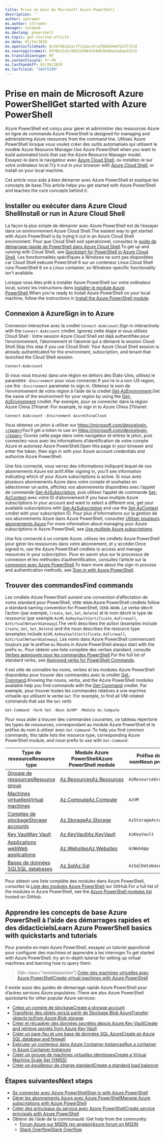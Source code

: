 ```yaml
---
title: Prise en main de Microsoft Azure PowerShell
description: ''
author: sptramer
ms.author: sttramer
manager: carmonm
ms.devlang: powershell
ms.topic: get-started-article
ms.date: 01/14/2019
ms.openlocfilehash: 0c3b749cb2ac7f11dacafca76b65944f523f727d
ms.sourcegitcommit: 8f59e11e5c991543964154d63648aa1e6ae22512
ms.translationtype: HT
ms.contentlocale: fr-FR
ms.lasthandoff: 03/26/2019
ms.locfileid: "58475290"
---
```

# <a name="get-started-with-azure-powershell"></a><span data-ttu-id="f984c-102">Prise en main de Microsoft Azure PowerShell</span><span class="sxs-lookup"><span data-stu-id="f984c-102">Get started with Azure PowerShell</span></span>

<span data-ttu-id="f984c-103">Azure PowerShell est conçu pour gérer et administrer des ressources Azure en ligne de commande.</span><span class="sxs-lookup"><span data-stu-id="f984c-103">Azure PowerShell is designed for managing and administering Azure resources from the command line.</span></span> <span data-ttu-id="f984c-104">Utilisez Azure PowerShell lorsque vous voulez créer des outils automatisés qui utilisent le modèle Azure Resource Manager.</span><span class="sxs-lookup"><span data-stu-id="f984c-104">Use Azure PowerShell when you want to build automated tools that use the Azure Resource Manager model.</span></span>
<span data-ttu-id="f984c-105">Essayez-le dans le navigateur avec [Azure Cloud Shell](/azure/cloud-shell/overview), ou installez-le sur votre ordinateur local.</span><span class="sxs-lookup"><span data-stu-id="f984c-105">Try it out in your browser with [Azure Cloud Shell](/azure/cloud-shell/overview), or install on your local machine.</span></span>

<span data-ttu-id="f984c-106">Cet article vous aide à bien démarrer avec Azure PowerShell et explique les concepts de base.</span><span class="sxs-lookup"><span data-stu-id="f984c-106">This article helps you get started with Azure PowerShell and teaches the core concepts behind it.</span></span>

## <a name="install-or-run-in-azure-cloud-shell"></a><span data-ttu-id="f984c-107">Installer ou exécuter dans Azure Cloud Shell</span><span class="sxs-lookup"><span data-stu-id="f984c-107">Install or run in Azure Cloud Shell</span></span>

<span data-ttu-id="f984c-108">La façon la plus simple de démarrer avec Azure PowerShell est de l’essayer dans un environnement Azure Cloud Shell.</span><span class="sxs-lookup"><span data-stu-id="f984c-108">The easiest way to get started with Azure PowerShell is by trying it out in an Azure Cloud Shell environment.</span></span>
<span data-ttu-id="f984c-109">Pour que Cloud Shell soit opérationnel, consultez le [guide de démarrage rapide de PowerShell dans Azure Cloud Shell](/azure/cloud-shell/quickstart-powershell).</span><span class="sxs-lookup"><span data-stu-id="f984c-109">To get up and running with Cloud Shell, see [Quickstart for PowerShell in Azure Cloud Shell](/azure/cloud-shell/quickstart-powershell).</span></span>
<span data-ttu-id="f984c-110">Les fonctionnalités spécifiques à Windows ne sont pas disponibles car Cloud Shell exécute PowerShell 6 sur un conteneur Linux.</span><span class="sxs-lookup"><span data-stu-id="f984c-110">Cloud Shell runs PowerShell 6 on a Linux container, so Windows-specific functionality isn't available.</span></span>

<span data-ttu-id="f984c-111">Lorsque vous êtes prêt à installer Azure PowerShell sur votre ordinateur local, suivez les instructions dans [Installer le module Azure PowerShell](install-az-ps.md).</span><span class="sxs-lookup"><span data-stu-id="f984c-111">When you're ready to install Azure PowerShell on your local machine, follow the instructions in [Install the Azure PowerShell module](install-az-ps.md).</span></span>

## <a name="sign-in-to-azure"></a><span data-ttu-id="f984c-112">Connexion à Azure</span><span class="sxs-lookup"><span data-stu-id="f984c-112">Sign in to Azure</span></span>

<span data-ttu-id="f984c-113">Connexion interactive avec la cmdlet `Connect-AzAccount`.</span><span class="sxs-lookup"><span data-stu-id="f984c-113">Sign in interactively with the `Connect-AzAccount` cmdlet.</span></span> <span data-ttu-id="f984c-114">Ignorez cette étape si vous utilisez Cloud Shell : Votre session Azure Cloud Shell est déjà authentifiée pour l’environnement, l’abonnement et l’abonné qui a démarré la session Cloud Shell.</span><span class="sxs-lookup"><span data-stu-id="f984c-114">Skip this step if you use Cloud Shell: Your Azure Cloud Shell session is already authenticated for the environment, subscription, and tenant that launched the Cloud Shell session.</span></span>

```azurepowershell-interactive
Connect-AzAccount
```

<span data-ttu-id="f984c-115">Si vous vous trouvez dans une région en dehors des États-Unis, utilisez le paramètre `-Environment` pour vous connecter.</span><span class="sxs-lookup"><span data-stu-id="f984c-115">If you're in a non-US region, use the `-Environment` parameter to sign in.</span></span> <span data-ttu-id="f984c-116">Obtenez le nom de l’environnement de votre région à l’aide de la cmdlet [Get-AzEnvironment](/powershell/module/Az.Accounts/Get-AzEnvironment).</span><span class="sxs-lookup"><span data-stu-id="f984c-116">Get the name of the environment for your region by using the [Get-AzEnvironment](/powershell/module/Az.Accounts/Get-AzEnvironment) cmdlet.</span></span> <span data-ttu-id="f984c-117">Par exemple, pour se connecter dans la région Azure China 21Vianet :</span><span class="sxs-lookup"><span data-stu-id="f984c-117">For example, to sign in to Azure China 21Vianet:</span></span>

```azurepowershell-interactive
Connect-AzAccount -Environment AzureChinaCloud
```

<span data-ttu-id="f984c-118">Vous obtenez un jeton à utiliser sur https://microsoft.com/devicelogin.</span><span class="sxs-lookup"><span data-stu-id="f984c-118">You'll get a token to use on https://microsoft.com/devicelogin.</span></span> <span data-ttu-id="f984c-119">Ouvrez cette page dans votre navigateur et entrez le jeton, puis connectez-vous avec les informations d’identification de votre compte Azure et autorisez Azure PowerShell.</span><span class="sxs-lookup"><span data-stu-id="f984c-119">Open this page in your browser and enter the token, then sign in with your Azure account credentials and authorize Azure PowerShell.</span></span> 

<span data-ttu-id="f984c-120">Une fois connecté, vous verrez des informations indiquant lequel de vos abonnements Azure est actif.</span><span class="sxs-lookup"><span data-stu-id="f984c-120">After signing in, you'll see information indicating which of your Azure subscriptions is active.</span></span> <span data-ttu-id="f984c-121">Si vous avez plusieurs abonnements Azure dans votre compte et souhaitez en sélectionner un autre, affichez vos abonnements disponibles avec l’applet de commande [Get-AzSubscription](/powershell/module/az.accounts/get-azsubscription), puis utilisez l’applet de commande [Set-AzContext](/powershell/module/az.accounts/set-azcontext) avec votre ID d’abonnement.</span><span class="sxs-lookup"><span data-stu-id="f984c-121">If you have multiple Azure subscriptions in your account and want to select a different one, get your available subscriptions with [Get-AzSubscription](/powershell/module/az.accounts/get-azsubscription) and use the [Set-AzContext](/powershell/module/az.accounts/set-azcontext) cmdlet with your subscription ID.</span></span>
<span data-ttu-id="f984c-122">Pour plus d’informations sur la gestion de vos abonnements Azure dans Azure PowerShell, consultez [Utiliser plusieurs abonnements Azure](manage-subscriptions-azureps.md).</span><span class="sxs-lookup"><span data-stu-id="f984c-122">For more information about managing your Azure subscriptions in Azure PowerShell, see [Use multiple Azure subscriptions](manage-subscriptions-azureps.md).</span></span>

<span data-ttu-id="f984c-123">Une fois connecté à un compte Azure, utilisez les cmdlets Azure PowerShell pour gérer les ressources dans votre abonnement, et y accéder.</span><span class="sxs-lookup"><span data-stu-id="f984c-123">Once signed in, use the Azure PowerShell cmdlets to access and manage resources in your subscription.</span></span> <span data-ttu-id="f984c-124">Pour en savoir plus sur le processus de connexion et les méthodes d’authentification, consultez l’article sur la [connexion avec Azure PowerShell](authenticate-azureps.md).</span><span class="sxs-lookup"><span data-stu-id="f984c-124">To learn more about the sign-in process and authentication methods, see [Sign in with Azure PowerShell](authenticate-azureps.md).</span></span>

## <a name="find-commands"></a><span data-ttu-id="f984c-125">Trouver des commandes</span><span class="sxs-lookup"><span data-stu-id="f984c-125">Find commands</span></span>

<span data-ttu-id="f984c-126">Les cmdlets Azure PowerShell suivent une convention d’affectation de noms standard pour PowerShell, `VERB-NOUN`.</span><span class="sxs-lookup"><span data-stu-id="f984c-126">Azure PowerShell cmdlets follow a standard naming convention for PowerShell, `VERB-NOUN`.</span></span> <span data-ttu-id="f984c-127">Le verbe décrit l’action (par exemple, `Create`, `Get`, `Set`, `Delete`) et le nom décrit le type de ressource (par exemple `AzVM`, `AzKeyVaultCertificate`, `AzFirewall`, `AzVirtualNetworkGateway`).</span><span class="sxs-lookup"><span data-stu-id="f984c-127">The verb describes the action (examples include `Create`, `Get`, `Set`, `Delete`) and the noun describes the resource type (examples include `AzVM`, `AzKeyVaultCertificate`, `AzFirewall`, `AzVirtualNetworkGateway`).</span></span> <span data-ttu-id="f984c-128">Les noms dans Azure PowerShell commencent toujours par le préfixe `Az`.</span><span class="sxs-lookup"><span data-stu-id="f984c-128">Nouns in Azure PowerShell always start with the prefix `Az`.</span></span> <span data-ttu-id="f984c-129">Pour obtenir une liste complète des verbes standard, consulte [Verbes approuvés pour les commandes PowerShell](/powershell/developer/cmdlet/approved-verbs-for-windows-powershell-commands).</span><span class="sxs-lookup"><span data-stu-id="f984c-129">For the full list of standard verbs, see [Approved verbs for PowerShell Commands](/powershell/developer/cmdlet/approved-verbs-for-windows-powershell-commands).</span></span>

<span data-ttu-id="f984c-130">Il est utile de connaître les noms, verbes et les modules Azure PowerShell disponibles pour trouver des commandes avec la cmdlet [Get-Command](/powershell/module/microsoft.powershell.core/get-command).</span><span class="sxs-lookup"><span data-stu-id="f984c-130">Knowing the nouns, verbs, and the Azure PowerShell modules available help you find commands with the [Get-Command](/powershell/module/microsoft.powershell.core/get-command) cmdlet.</span></span> <span data-ttu-id="f984c-131">Par exemple, pour trouver toutes les commandes relatives à une machine virtuelle qui utilisent le verbe `Get` :</span><span class="sxs-lookup"><span data-stu-id="f984c-131">For example, to find all VM-related commands that use the `Get` verb:</span></span>

```powershell-interactive
Get-Command -Verb Get -Noun AzVM* -Module Az.Compute
```

<span data-ttu-id="f984c-132">Pour vous aider à trouver des commandes courantes, ce tableau répertorie les types de ressources, correspondant au module Azure PowerShell et le préfixe du nom à utiliser avec `Get-Command` :</span><span class="sxs-lookup"><span data-stu-id="f984c-132">To help you find common commands, this table lists the resource type, corresponding Azure PowerShell module, and noun prefix to use with `Get-Command`:</span></span>

| <span data-ttu-id="f984c-133">Type de ressource</span><span class="sxs-lookup"><span data-stu-id="f984c-133">Resource type</span></span> | <span data-ttu-id="f984c-134">Module Azure PowerShell</span><span class="sxs-lookup"><span data-stu-id="f984c-134">Azure PowerShell module</span></span> | <span data-ttu-id="f984c-135">Préfixe de nom</span><span class="sxs-lookup"><span data-stu-id="f984c-135">Noun prefix</span></span> |
|---------------|-------------------------|----------------|
| [<span data-ttu-id="f984c-136">Groupe de ressources</span><span class="sxs-lookup"><span data-stu-id="f984c-136">Resource group</span></span>](/azure/azure-resource-manager/resource-group-overview) | [<span data-ttu-id="f984c-137">Az.Resources</span><span class="sxs-lookup"><span data-stu-id="f984c-137">Az.Resources</span></span>](/powershell/module/az.resources#resources) | `AzResourceGroup` |
| [<span data-ttu-id="f984c-138">Machines virtuelles</span><span class="sxs-lookup"><span data-stu-id="f984c-138">Virtual machines</span></span>](/azure/virtual-machines) | [<span data-ttu-id="f984c-139">Az.Compute</span><span class="sxs-lookup"><span data-stu-id="f984c-139">Az.Compute</span></span>](/powershell/module/az.compute#virtual_machines) | `AzVM` |
| [<span data-ttu-id="f984c-140">Comptes de stockage</span><span class="sxs-lookup"><span data-stu-id="f984c-140">Storage accounts</span></span>](/azure/storage/common/storage-introduction) | [<span data-ttu-id="f984c-141">Az.Storage</span><span class="sxs-lookup"><span data-stu-id="f984c-141">Az.Storage</span></span>](/powershell/module/az.storage/) | `AzStorageAccount` |
| [<span data-ttu-id="f984c-142">Key Vault</span><span class="sxs-lookup"><span data-stu-id="f984c-142">Key Vault</span></span>](/azure/key-vault/key-vault-whatis) | [<span data-ttu-id="f984c-143">Az.KeyVault</span><span class="sxs-lookup"><span data-stu-id="f984c-143">Az.KeyVault</span></span>](/powershell/module/az.keyvault) | `AzKeyVault` |
| [<span data-ttu-id="f984c-144">Applications web</span><span class="sxs-lookup"><span data-stu-id="f984c-144">Web applications</span></span>](/azure/app-service) | [<span data-ttu-id="f984c-145">Az.Websites</span><span class="sxs-lookup"><span data-stu-id="f984c-145">Az.Websites</span></span>](/powershell/module/az.websites) | `AzWebApp` |
| [<span data-ttu-id="f984c-146">Bases de données SQL</span><span class="sxs-lookup"><span data-stu-id="f984c-146">SQL databases</span></span>](/azure/sql-database) | [<span data-ttu-id="f984c-147">Az.Sql</span><span class="sxs-lookup"><span data-stu-id="f984c-147">Az.Sql</span></span>](/powershell/module/az.sql) | `AzSqlDatabase` |

<span data-ttu-id="f984c-148">Pour obtenir une liste complète des modules dans Azure PowerShell, consultez la [Liste des modules Azure PowerShell](https://github.com/Azure/azure-powershell/blob/master/documentation/azure-powershell-modules.md) sur GitHub.</span><span class="sxs-lookup"><span data-stu-id="f984c-148">For a full list of the modules in Azure PowerShell, see the [Azure PowerShell modules list](https://github.com/Azure/azure-powershell/blob/master/documentation/azure-powershell-modules.md) hosted on GitHub.</span></span>

## <a name="learn-azure-powershell-basics-with-quickstarts-and-tutorials"></a><span data-ttu-id="f984c-149">Apprendre les concepts de base Azure PowerShell à l’aide des démarrages rapides et des didacticiels</span><span class="sxs-lookup"><span data-stu-id="f984c-149">Learn Azure PowerShell basics with quickstarts and tutorials</span></span>

<span data-ttu-id="f984c-150">Pour prendre en main Azure PowerShell, essayez un tutoriel approfondi pour configurer des machines et apprendre à les interroger.</span><span class="sxs-lookup"><span data-stu-id="f984c-150">To get started with Azure PowerShell, try an in-depth tutorial for setting up virtual machines and learning how to query them.</span></span>

> [!div class="nextstepaction"]
> [<span data-ttu-id="f984c-151">Créer des machines virtuelles avec Azure PowerShell</span><span class="sxs-lookup"><span data-stu-id="f984c-151">Create virtual machines with Azure PowerShell</span></span>](azureps-vm-tutorial.yml)

<span data-ttu-id="f984c-152">Il existe aussi des guides de démarrage rapide Azure PowerShell pour d’autres services Azure populaires :</span><span class="sxs-lookup"><span data-stu-id="f984c-152">There are also Azure PowerShell quickstarts for other popular Azure services:</span></span>

* [<span data-ttu-id="f984c-153">Créez un compte de stockage</span><span class="sxs-lookup"><span data-stu-id="f984c-153">Create a storage account</span></span>](/azure/storage/common/storage-quickstart-create-account?tabs=azure-powershell)
* [<span data-ttu-id="f984c-154">Transférer des objets vers/à partir de Stockage Blob Azure</span><span class="sxs-lookup"><span data-stu-id="f984c-154">Transfer objects to/from Azure Blob storage</span></span>](/azure/storage/blobs/storage-quickstart-blobs-powershell)
* [<span data-ttu-id="f984c-155">Créer et récupérer des données secrètes depuis Azure Key Vault</span><span class="sxs-lookup"><span data-stu-id="f984c-155">Create and retrieve secrets from Azure Key Vault</span></span>](/azure/key-vault/quick-create-powershell)
* [<span data-ttu-id="f984c-156">Créer un pare-feu et une base de données SQL Azure</span><span class="sxs-lookup"><span data-stu-id="f984c-156">Create an Azure SQL database and firewall</span></span>](/azure/sql-database/scripts/sql-database-create-and-configure-database-powershell)
* [<span data-ttu-id="f984c-157">Exécuter un conteneur dans Azure Container Instances</span><span class="sxs-lookup"><span data-stu-id="f984c-157">Run a container in Azure Container Instances</span></span>](/azure/container-instances/container-instances-quickstart-powershell)
* [<span data-ttu-id="f984c-158">Créer un groupe de machines virtuelles identiques</span><span class="sxs-lookup"><span data-stu-id="f984c-158">Create a Virtual Machine Scale Set (VMSS)</span></span>](/azure/virtual-machine-scale-sets/quick-create-powershell)
* [<span data-ttu-id="f984c-159">Créer un équilibreur de charge standard</span><span class="sxs-lookup"><span data-stu-id="f984c-159">Create a standard load balancer</span></span>](/azure/load-balancer/quickstart-create-standard-load-balancer-powershell)

## <a name="next-steps"></a><span data-ttu-id="f984c-160">Étapes suivantes</span><span class="sxs-lookup"><span data-stu-id="f984c-160">Next steps</span></span>

* [<span data-ttu-id="f984c-161">Se connecter avec Azure PowerShell</span><span class="sxs-lookup"><span data-stu-id="f984c-161">Sign in with Azure PowerShell</span></span>](authenticate-azureps.md)
* [<span data-ttu-id="f984c-162">Gérer les abonnements Azure avec Azure PowerShell</span><span class="sxs-lookup"><span data-stu-id="f984c-162">Manage Azure subscriptions with Azure PowerShell</span></span>](manage-subscriptions-azureps.md)
* [<span data-ttu-id="f984c-163">Créer des principaux du service avec Azure PowerShell</span><span class="sxs-lookup"><span data-stu-id="f984c-163">Create service principals with Azure PowerShell</span></span>](create-azure-service-principal-azureps.md)
* <span data-ttu-id="f984c-164">Obtenir de l’aide de la communauté :</span><span class="sxs-lookup"><span data-stu-id="f984c-164">Get help from the community:</span></span>
  * [<span data-ttu-id="f984c-165">Forum Azure sur MSDN (en anglais)</span><span class="sxs-lookup"><span data-stu-id="f984c-165">Azure forum on MSDN</span></span>](http://go.microsoft.com/fwlink/p/?LinkId=320212)
  * [<span data-ttu-id="f984c-166">Stack Overflow</span><span class="sxs-lookup"><span data-stu-id="f984c-166">Stack Overflow</span></span>](http://go.microsoft.com/fwlink/?LinkId=320213)
